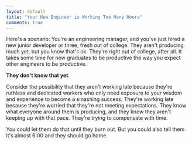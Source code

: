 ```yaml
---
layout: default
title: "Your New Engineer is Working Too Many Hours"
comments: true
---
```


Here's a scenario: You're an engineering manager, and you've just hired a new junior developer or three, fresh out of college.
They aren't producing much yet, but you know that's ok.
They're right out of college, after all.
It takes some time for new graduates to be productive the way you expect other engineers to be productive.

**They don't know that yet**.

Consider the possibility that they aren't working late because they're ruthless and dedicated workers who only need exposure to your wisdom and experience to become a smashing success.
They're working late because they're worried that they're not meeting expectations.
They know what everyone around them is producing, and they know they aren't keeping up with that pace.
They're trying to compensate with time.

You could let them do that until they burn out. But you could also tell them it's almost 6:00 and they should go home. 

